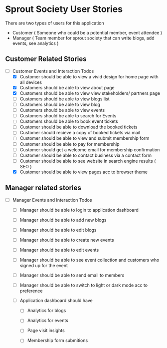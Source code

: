 # Sprout Society User Stories

There are two types of users for this application
- Customer ( Someone who could be a potential member, event attendee )   
- Manager ( Team member for sprout society that can write blogs, add events, see analytics )


## Customer Related Stories 

- [ ] Customer Events and Interaction Todos
    - [x] Customer should be able to view a vivid design for home page with all devices
    - [x] Customers should be able to view about page 
    - [x] Customers should be able to view view stakeholders/ partners page
    - [ ] Customers should be able to view blogs list
    - [ ] Customers should be able to view blog
    - [ ] Customers should be able to view events
    - [ ] Customers should be able to search for Events
    - [ ] Customers should be able to book event tickets
    - [ ] Customer should be able to download the booked tickets
    - [ ] Customer should recieve a copy of booked tickets via mail
    - [ ] Customer should be able to view and submit membership form
    - [ ] Customer should be able to pay for membership
    - [ ] Customer should get a welcome email for membership confirmation
    - [ ] Customer should be able to contact business via a contact form
    - [ ] Customer should be able to see website in search engine results ( SEO )
    - [x] Customer should be able to view pages acc to browser theme

## Manager related stories

- [ ] Manager Events and Interaction Todos
    - [ ] Manager should be able to login to application dashboard
    - [ ] Manager should be able to add new blogs
    - [ ] Manager should be able to edit blogs
    - [ ] Manager should be able to create new events
    - [ ] Manager should be able to edit events
    - [ ] Manager should be able to see event collection and customers who signed up for the event
    - [ ] Manager should be able to send email to members
    - [ ] Manager should be able to switch to light or dark mode acc to preference

    - [ ] Application dashboard should have 
        - [ ] Analytics for blogs
        - [ ] Analytics for events
        - [ ] Page visit insights
        - [ ] Membership form submitions
        


    
